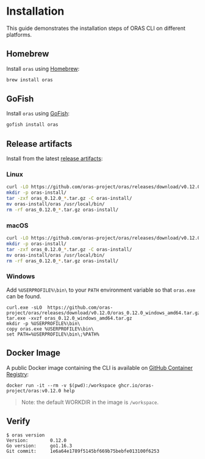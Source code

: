 # Installation

This guide demonstrates the installation steps of ORAS CLI on different platforms.

## Homebrew

Install `oras` using [Homebrew](https://brew.sh/):

```bash
brew install oras
```

## GoFish

Install `oras` using [GoFish](https://gofi.sh/):

```bash
gofish install oras
```

## Release artifacts

Install from the latest [release artifacts](https://github.com/oras-project/oras/releases):

### Linux

```bash
curl -LO https://github.com/oras-project/oras/releases/download/v0.12.0/oras_0.12.0_linux_amd64.tar.gz
mkdir -p oras-install/
tar -zxf oras_0.12.0_*.tar.gz -C oras-install/
mv oras-install/oras /usr/local/bin/
rm -rf oras_0.12.0_*.tar.gz oras-install/
```

### macOS

```bash
curl -LO https://github.com/oras-project/oras/releases/download/v0.12.0/oras_0.12.0_darwin_amd64.tar.gz
mkdir -p oras-install/
tar -zxf oras_0.12.0_*.tar.gz -C oras-install/
mv oras-install/oras /usr/local/bin/
rm -rf oras_0.12.0_*.tar.gz oras-install/
```

### Windows

Add `%USERPROFILE%\bin\` to your `PATH` environment variable so that `oras.exe` can be found.

```shell
curl.exe -sLO  https://github.com/oras-project/oras/releases/download/v0.12.0/oras_0.12.0_windows_amd64.tar.gz
tar.exe -xvzf oras_0.12.0_windows_amd64.tar.gz
mkdir -p %USERPROFILE%\bin\
copy oras.exe %USERPROFILE%\bin\
set PATH=%USERPROFILE%\bin\;%PATH%
```

## Docker Image

A public Docker image containing the CLI is available on [GitHub Container Registry](https://github.com/orgs/oras-project/packages/container/package/oras):

```
docker run -it --rm -v $(pwd):/workspace ghcr.io/oras-project/oras:v0.12.0 help
```

> Note: the default WORKDIR  in the image is `/workspace`.

## Verify

```shell
$ oras version
Version:        0.12.0
Go version:     go1.16.3
Git commit:     1e6a64e1789f5145bf669b75bebfe013100f6253
```